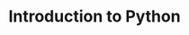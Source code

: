 ---
layout: default
title: Introduction to Python
img_path: /static/images/py-intro.png
pdf: /static/certificates/py_certificate.pdf
---